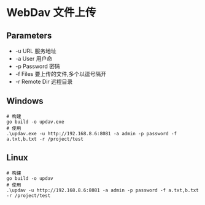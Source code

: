 # WebDav 文件上传

## Parameters
- -u URL 服务地址
- -a User 用户命
- -p Password 密码
- -f Files 要上传的文件,多个以逗号隔开
- -r Remote Dir 远程目录
## Windows
```shell
# 构建
go build -o updav.exe 
# 使用
.\updav.exe -u http://192.168.8.6:8081 -a admin -p password -f a.txt,b.txt -r /project/test
```
## Linux
```shell
# 构建
go build -o updav 
# 使用
.\updav -u http://192.168.8.6:8081 -a admin -p password -f a.txt,b.txt -r /project/test
```
